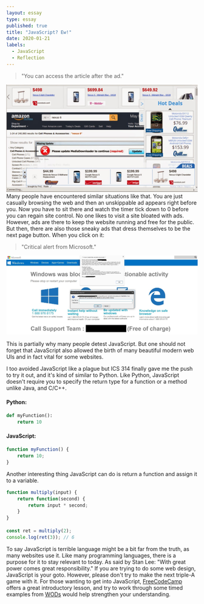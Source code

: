 ```yaml
---
layout: essay
type: essay
published: true
title: "JavaScript? Ew!"
date: 2020-01-21
labels:
  - JavaScript
  - Reflection
---
```


>"You can access the article after the ad."

<img class = "ui medium left floated image" src = "/images/ads.png">
Many people have encountered similar situations like that. You are just casually browsing the web and then an unskippable ad appears right before you. Now you have to sit there and watch the timer tick down to 0 before you can regain site control. No one likes to visit a site bloated with ads. However, ads are there to keep the website running and free for the public. But then, there are also those sneaky ads that dress themselves to be the next page button. When you click on it: 

>"Critical alert from Microsoft."
<img class = "ui big floated image" src = "/images/scam.png">

This is partially why many people detest JavaScript. But one should not forget that JavaScript also allowed the birth of many beautiful modern web UIs and in fact vital for some websites.

I too avoided JavaScript like a plague but ICS 314 finally gave me the push to try it out, and it's kind of similar to Python. Like Python, JavaScript doesn't require you to specify the return type for a function or a method unlike Java, and C/C++.

#### Python:
```python
def myFunction():
	return 10
```
#### JavaScript:
```js
function myFunction() {
	return 10;
}
```

Another interesting thing JavaScript can do is return a function and assign it to a variable.
```js
function multiply(input) {
	return function(second) {
		return input * second;
	}
}

const ret = multiply(2);
console.log(ret(3)); // 6
```

To say JavaScript is terrible language might be a bit far from the truth, as many websites use it. Like many programming languages, there is a purpose for it to stay relevant to today. As said by Stan Lee: "With great power comes great responsibility." If you are trying to do some web design, JavaScript is your goto. However, please don't try to make the next triple-A game with it. For those wanting to get into JavaScript, [FreeCodeCamp](https://www.freecodecamp.org/learn) offers a great introductory lesson, and try to work through some timed examples from [WODs](https://www.freecodecamp.org/learn) would help strengthen your understanding.
